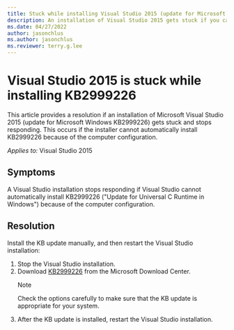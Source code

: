 ```yaml
---
title: Stuck while installing Visual Studio 2015 (update for Microsoft Windows KB2999226)
description: An installation of Visual Studio 2015 gets stuck if you cannot automatically install KB2999226 correctly because of the computer configuration.
ms.date: 04/27/2022
author: jasonchlus
ms.author: jasonchlus
ms.reviewer: terry.g.lee
---
```


# Visual Studio 2015 is stuck while installing KB2999226

This article provides a resolution if an installation of Microsoft Visual Studio 2015 (update for Microsoft Windows KB2999226) gets stuck and stops responding. This occurs if the installer cannot automatically install KB2999226 because of the computer configuration.

_Applies to:_&nbsp;Visual Studio 2015

## Symptoms
A Visual Studio installation stops responding if Visual Studio cannot automatically install KB2999226 ("Update for Universal C Runtime in Windows") because of the computer configuration.

## Resolution
Install the KB update manually, and then restart the Visual Studio installation:

1. Stop the Visual Studio installation.
2. Download [KB2999226](https://www.microsoft.com/download/details.aspx?id=49077) from the Microsoft Download Center.
   > [!NOTE]
   > Check the options carefully to make sure that the KB update is appropriate for your system.
3. After the KB update is installed, restart the Visual Studio installation.
